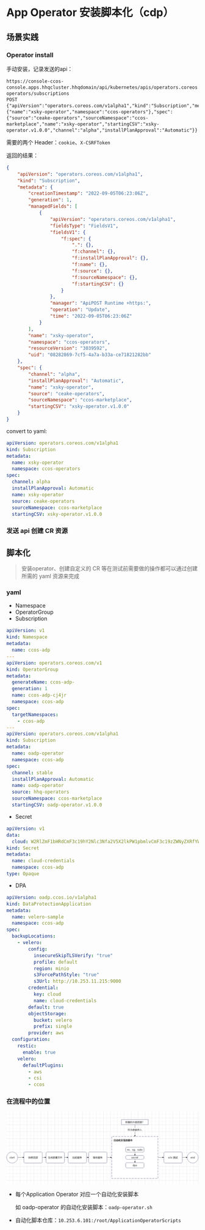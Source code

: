 # App Operator 安装脚本化（cdp）

<!--more-->

## 场景实践

### Operator install

手动安装，记录发送的api：

```
https://console-ccos-console.apps.hhqcluster.hhqdomain/api/kubernetes/apis/operators.coreos.com/v1alpha1/namespaces/ccos-operators/subscriptions
POST
{"apiVersion":"operators.coreos.com/v1alpha1","kind":"Subscription","metadata":{"name":"xsky-operator","namespace":"ccos-operators"},"spec":{"source":"ceake-operators","sourceNamespace":"ccos-marketplace","name":"xsky-operator","startingCSV":"xsky-operator.v1.0.0","channel":"alpha","installPlanApproval":"Automatic"}}
```

需要的两个 Header：`cookie`、`X-CSRFToken`

返回的结果：

```json
{
	"apiVersion": "operators.coreos.com/v1alpha1",
	"kind": "Subscription",
	"metadata": {
		"creationTimestamp": "2022-09-05T06:23:06Z",
		"generation": 1,
		"managedFields": [
			{
				"apiVersion": "operators.coreos.com/v1alpha1",
				"fieldsType": "FieldsV1",
				"fieldsV1": {
					"f:spec": {
						".": {},
						"f:channel": {},
						"f:installPlanApproval": {},
						"f:name": {},
						"f:source": {},
						"f:sourceNamespace": {},
						"f:startingCSV": {}
					}
				},
				"manager": "ApiPOST Runtime +https:",
				"operation": "Update",
				"time": "2022-09-05T06:23:06Z"
			}
		],
		"name": "xsky-operator",
		"namespace": "ccos-operators",
		"resourceVersion": "3039592",
		"uid": "08282869-7cf5-4a7a-b33a-ce71821282bb"
	},
	"spec": {
		"channel": "alpha",
		"installPlanApproval": "Automatic",
		"name": "xsky-operator",
		"source": "ceake-operators",
		"sourceNamespace": "ccos-marketplace",
		"startingCSV": "xsky-operator.v1.0.0"
	}
}
```

convert to yaml:

```yaml
apiVersion: operators.coreos.com/v1alpha1
kind: Subscription
metadata:
  name: xsky-operator
  namespace: ccos-operators
spec:
  channel: alpha
  installPlanApproval: Automatic
  name: xsky-operator
  source: ceake-operators
  sourceNamespace: ccos-marketplace
  startingCSV: xsky-operator.v1.0.0

```

### 发送 api 创建 CR 资源



## 脚本化

> 安装operator、创建自定义的 CR 等在测试前需要做的操作都可以通过创建所需的 yaml 资源来完成

### yaml

- Namespace
- OperatorGroup
- Subscription

```yaml
apiVersion: v1
kind: Namespace
metadata:
  name: ccos-adp
---
apiVersion: operators.coreos.com/v1
kind: OperatorGroup
metadata:
  generateName: ccos-adp-
  generation: 1
  name: ccos-adp-cj4jr
  namespace: ccos-adp
spec:
  targetNamespaces:
    - ccos-adp
---
apiVersion: operators.coreos.com/v1alpha1
kind: Subscription
metadata:
  name: oadp-operator
  namespace: ccos-adp
spec:
  channel: stable
  installPlanApproval: Automatic
  name: oadp-operator
  source: hhq-operators
  sourceNamespace: ccos-marketplace
  startingCSV: oadp-operator.v1.0.0
```

- Secret

```yaml
apiVersion: v1
data:
  cloud: W2RlZmF1bHRdCmF3c19hY2Nlc3Nfa2V5X2lkPW1pbmlvCmF3c19zZWNyZXRfYWNjZXNzX2tleT1taW5pbzEyMw==
kind: Secret
metadata:
  name: cloud-credentials
  namespace: ccos-adp
type: Opaque
```

- DPA

```yaml
apiVersion: oadp.ccos.io/v1alpha1
kind: DataProtectionApplication
metadata:
  name: velero-sample
  namespace: ccos-adp
spec:
  backupLocations:
    - velero:
        config:
          insecureSkipTLSVerify: "true"
          profile: default
          region: minio
          s3ForcePathStyle: "true"
          s3Url: http://10.253.11.215:9000
        credential:
          key: cloud
          name: cloud-credentials
        default: true
        objectStorage:
          bucket: velero
          prefix: single
        provider: aws
  configuration:
    restic:
      enable: true
    velero:
      defaultPlugins:
        - aws
        - csi
        - ccos
```

### 在流程中的位置

![](images/posts/image-20220905151959933.png)


- 每个Application Operator 对应一个自动化安装脚本

  如 oadp-operator 的自动化安装脚本：`oadp-operator.sh`

- 自动化脚本仓库：`10.253.6.101:/root/ApplicationOperatorScripts`

